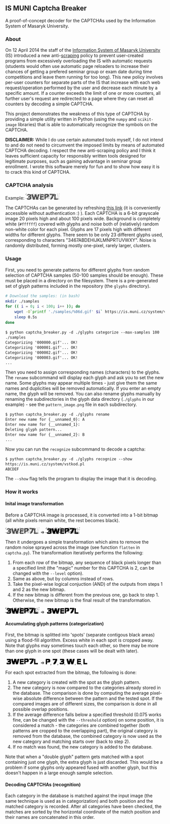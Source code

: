 ## IS MUNI Captcha Breaker

A proof-of-concept decoder for the CAPTCHAs used by the Information System of Masaryk University.

### About

On 12 April 2014 the staff of the [Information System of Masaryk University](https://is.muni.cz/) (IS) introduced a new anti-[scraping](https://en.wikipedia.org/wiki/Web_scraping) policy to prevent user-created programs from excessively overloading the IS with automatic requests (students would often use automatic page reloaders to increase their chances of getting a prefered seminar group or exam date during time competitions and leave them running for too long). This new policy involves per-user counters for separate parts of the IS that increase with each web request/operation performed by the user and decrease each minute by a specific amount. If a counter exceeds the limit of one or more counters, all further user's request are redirected to a page where they can reset all counters by decoding a simple CAPTCHA.

This project demonstrates the weakness of this type of CAPTCHA by providing a simple utility written in Python (using the `numpy` and `scikit-image` libraries) that is able to automatically recognize the symbols on the CAPTCHA.

**DISCLAIMER:** While I do use certain automated tools myself, I do not intend to and do not need to circumvent the imposed limits by means of automated CAPTCHA decoding. I respect the new anti-scraping policy and I think it leaves sufficient capacity for responsibly written tools designed for legitimate purposes, such as gaining advantage in seminar group enrollment. I wrote this software merely for fun and to show how easy it is to crack this kind of CAPTCHA.

### CAPTCHA analysis

Example: ![example](https://raw.githubusercontent.com/WOnder93/is-muni-captcha-breaker/master/images/example.gif)

The CAPTCHAs can be generated by refreshing [this link](https://is.muni.cz/system/vstkod.pl) (it is conveniently accessible without authentication :) ). Each CAPTCHA is a 6-bit grayscale image 20 pixels high and about 100 pixels wide. Background is completely white (`#ffffff`) covered with glyphs and noise both of (relatively) random non-white color for each pixel. Glyphs are 17 pixels high with different widths for different glyphs. There seem to be only 23 different glyphs used, corresponding to characters "3467ABDEHIJKLMNPRTUVWXY". Noise is randomly distributed, forming mostly one-pixel, rarely larger, clusters.

### Usage

First, you need to generate patterns for different glyphs from random selection of CAPTCHA samples (50-100 samples should be enough). These must be placed in a directory on the filesystem. There is a pre-generated set of glyph patterns included in the repository (the `glyphs` directory).

```bash
# Download the samples: (in bash)
mkdir ./samples
for (( i = 0; i < 100; i++ )); do
    wget -O`printf './samples/%06d.gif' $i` https://is.muni.cz/system/vstkod.pl
    sleep 0.5s
done
```

```
$ python captcha_breaker.py -d ./glyphs categorize --max-samples 100 ./samples
Categorizing '000000.gif'... OK!
Categorizing '000001.gif'... OK!
Categorizing '000002.gif'... OK!
Categorizing '000003.gif'... OK!
...
```

Then you need to assign corresponding names (characters) to the glyphs. The `rename` subcommand will display each glyph and ask you to set the new name. Some glyphs may appear multiple times - just give them the same names and duplicities will be removed automatically. If you enter an empty name, the glyph will be removed. You can also rename glyphs manually by renaming the subdirectories in the glyph data directory (`./glyphs` in our example) - see the `pattern_image.png` file in each subdirectory.

```
$ python captcha_breaker.py -d ./glyphs rename
Enter new name for {__unnamed_0}: A
Enter new name for {__unnamed_1}: 
Deleting glyph pattern...
Enter new name for {__unnamed_2}: B
...
```

Now you can run the `recognize` subcommand to decode a captcha:

```
$ python captcha_breaker.py -d ./glyphs recognize --show https://is.muni.cz/system/vstkod.pl
ABCDEF
```

The `--show` flag tells the program to display the image that it is decoding.

### How it works

#### Inital image transformation

Before a CAPTCHA image is processed, it is converted into a 1-bit bitmap (all white pixels remain white, the rest becomes black).

![example](https://raw.githubusercontent.com/WOnder93/is-muni-captcha-breaker/master/images/example.gif) =>
![example_bitmap](https://raw.githubusercontent.com/WOnder93/is-muni-captcha-breaker/master/images/example_bitmap.png)

Then it undergoes a simple transformation which aims to remove the random noise sprayed across the image (see function `flatten` in `captcha.py`). The transformation iteratively performs the following:

1. From each row of the bitmap, any sequence of black pixels longer than a specified limit (the "magic" number for this CAPTCHA is 2, can be changed with the `--level` option).
2. Same as above, but by columns instead of rows.
3. Take the pixel-wise logical conjuction (AND) of the outputs from steps 1 and 2 as the new bitmap.
4. If the new bitmap is different from the previous one, go back to step 1. Otherwise, the new bitmap is the final result of the transformation.

![example_bitmap](https://raw.githubusercontent.com/WOnder93/is-muni-captcha-breaker/master/images/example_bitmap.png) =>
![example_no_noise](https://raw.githubusercontent.com/WOnder93/is-muni-captcha-breaker/master/images/example_no_noise.png)

#### Accumulating glyph patterns (categorization)

First, the bitmap is splitted into 'spots' (separate contigous black areas) using a flood-fill algorithm. Excess white in each spot is cropped away. Note that glyphs may sometimes touch each other, so there may be more than one glyph in one spot (these cases will be dealt with later).

![example_no_noise](https://raw.githubusercontent.com/WOnder93/is-muni-captcha-breaker/master/images/example_no_noise.png) =>
![example_glyph_0](https://raw.githubusercontent.com/WOnder93/is-muni-captcha-breaker/master/images/example_glyph_0.png),
![example_glyph_1](https://raw.githubusercontent.com/WOnder93/is-muni-captcha-breaker/master/images/example_glyph_1.png),
![example_glyph_2](https://raw.githubusercontent.com/WOnder93/is-muni-captcha-breaker/master/images/example_glyph_2.png),
![example_glyph_3](https://raw.githubusercontent.com/WOnder93/is-muni-captcha-breaker/master/images/example_glyph_3.png),
![example_glyph_4](https://raw.githubusercontent.com/WOnder93/is-muni-captcha-breaker/master/images/example_glyph_4.png),
![example_glyph_5](https://raw.githubusercontent.com/WOnder93/is-muni-captcha-breaker/master/images/example_glyph_5.png)

For each spot extracted from the bitmap, the following is done:

1. A new category is created with the spot as the glyph pattern.
2. The new category is now compared to the categories already stored in the database. The comparison is done by computing the average pixel-wise absolute difference between the pattern and the tested spot. If the compared images are of different sizes, the comparison is done in all possible overlap positions.
3. If the average difference falls below a specified threshold (0.075 works fine, can be changed with the `--threshold` option) on some position, it is considered a match - the categories are combined together (both patterns are cropped to the overlapping part), the original category is removed from the database, the combined category is now used as the new category and matching starts over (back to step 2).
4. If no match was found, the new category is added to the database.

Note that when a "double glyph" pattern gets matched with a spot containing just one glyph, the extra glyph is just discarded. This would be a problem if some glyphs only appeared fused with another glyph, but this doesn't happen in a large enough sample selection.

#### Decoding CAPTCHAs (recognition)

Each category in the database is matched against the input image (the same technique is used as in categorization) and both position and the matched category is recorded. After all categories have been checked, the matches are sorted by the horizontal coordinate of the match position and their names are concatenated in this order.